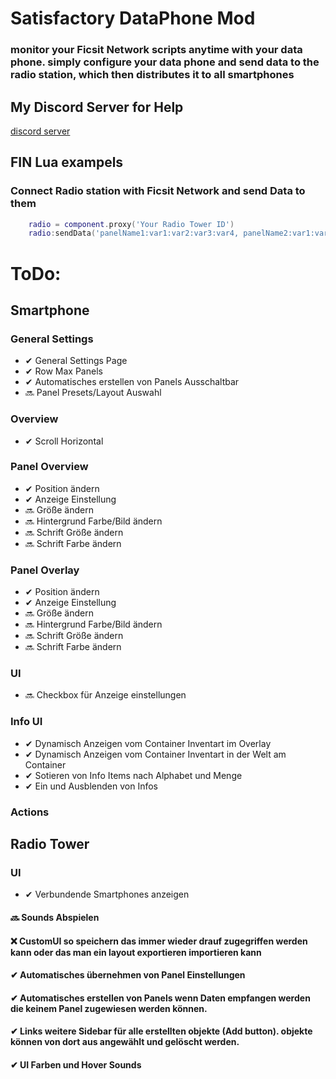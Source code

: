 
# Satisfactory DataPhone Mod 


### monitor your Ficsit Network scripts anytime with your data phone. simply configure your data phone and send data to the radio station, which then distributes it to all smartphones

## My Discord Server for Help
[discord server](https://discord.gg/mZRpZTb) 



## FIN Lua exampels

### Connect Radio station with Ficsit Network and send Data to them
```lua
    radio = component.proxy('Your Radio Tower ID')
    radio:sendData('panelName1:var1:var2:var3:var4, panelName2:var1:var2:var3:var4')
```


# ToDo: 

## Smartphone 

### General Settings 
- ✔ General Settings Page
- ✔ Row Max Panels
- ✔ Automatisches erstellen von Panels Ausschaltbar
- 🔜 Panel Presets/Layout Auswahl

### Overview 
 - ✔ Scroll Horizontal  

### Panel Overview
 - ✔ Position ändern
 - ✔ Anzeige Einstellung
 - 🔜 Größe ändern
 - 🔜 Hintergrund Farbe/Bild ändern
 - 🔜 Schrift Größe ändern 
 - 🔜 Schrift Farbe ändern 

### Panel Overlay
 - ✔ Position ändern
 - ✔ Anzeige Einstellung
 - 🔜 Größe ändern
 - 🔜 Hintergrund Farbe/Bild ändern
 - 🔜 Schrift Größe ändern 
 - 🔜 Schrift Farbe ändern 

### UI 
- 🔜 Checkbox für Anzeige einstellungen


### Info UI
 - ✔ Dynamisch Anzeigen vom Container Inventart im Overlay
 - ✔ Dynamisch Anzeigen vom Container Inventart in der Welt am Container
 - ✔ Sotieren von Info Items nach Alphabet und Menge 
 - ✔ Ein und Ausblenden von Infos
 
### Actions 



## Radio Tower

### UI 
- ✔ Verbundende Smartphones anzeigen

#### 🔜 Sounds Abspielen 

#### ❌ CustomUI so speichern das immer wieder drauf zugegriffen werden kann oder das man ein layout exportieren importieren kann 

#### ✔ Automatisches übernehmen von Panel Einstellungen  

#### ✔ Automatisches erstellen von Panels wenn Daten empfangen werden die keinem Panel zugewiesen werden können. 

#### ✔ Links weitere Sidebar für alle erstellten objekte (Add button). objekte können von dort aus angewählt und gelöscht werden. 

#### ✔ UI Farben und Hover Sounds